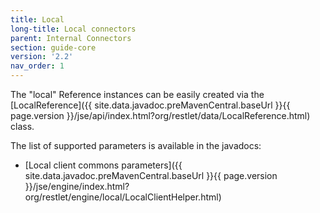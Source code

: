 ```yaml
---
title: Local
long-title: Local connectors
parent: Internal Connectors
section: guide-core
version: '2.2'
nav_order: 1
---
```

The "local" Reference instances can be easily created via the
[LocalReference]({{ site.data.javadoc.preMavenCentral.baseUrl }}{{ page.version }}/jse/api/index.html?org/restlet/data/LocalReference.html)
class.

The list of supported parameters is available in the javadocs:

-   [Local client commons
    parameters]({{ site.data.javadoc.preMavenCentral.baseUrl }}{{ page.version }}/jse/engine/index.html?org/restlet/engine/local/LocalClientHelper.html)
